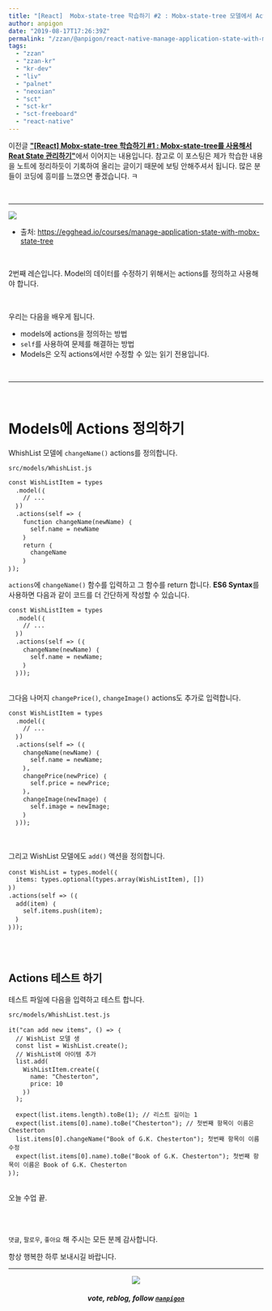 ```yaml
---
title: "[React]  Mobx-state-tree 학습하기 #2 : Mobx-state-tree 모델에서 Actions을 사용하기"
author: anpigon
date: "2019-08-17T17:26:39Z"
permalink: "/zzan/@anpigon/react-native-manage-application-state-with-mobx-state-tree-2"
tags:
  - "zzan"
  - "zzan-kr"
  - "kr-dev"
  - "liv"
  - "palnet"
  - "neoxian"
  - "sct"
  - "sct-kr"
  - "sct-freeboard"
  - "react-native"
---
```

이전글 [**"\[React\] Mobx-state-tree 학습하기 #1 : Mobx-state-tree를 사용해서 Reat State 관리하기"**](/zzan/@anpigon/react-native-manage-application-state-with-mobx-state-tree-1)에서 이어지는 내용입니다. 참고로 이 포스팅은 제가 학습한 내용을 노트에 정리하듯이 기록하여 올리는 글이기 때문에 보팅 안해주셔서 됩니다.  많은 분들이 코딩에 흥미를  느꼈으면 좋겠습니다.  ㅋ

<br>

***

![](https://files.steempeak.com/file/steempeak/anpigon/sYISPibs-E1848CE185A6E18486E185A9E186A820E1848BE185A5E186B9E18482E185B3E186AB20E18483E185B5E1848CE185A1E1848BE185B5E186AB.png)
* 출처: https://egghead.io/courses/manage-application-state-with-mobx-state-tree

<br>

2번째 레슨입니다. Model의 데이터를 수정하기 위해서는 actions를 정의하고 사용해야 합니다. 

<br>

우리는 다음을 배우게 됩니다.

* models에 actions을 정의하는 방법
* `self`를 사용하여 문제를 해결하는 방법
* Models은 오직 actions에서만 수정할 수 있는 읽기 전용입니다.

<br>

***

<br>

# Models에 Actions 정의하기

WhishList 모델에 `changeName()` actions를 정의합니다.

`src/models/WhishList.js`

```
const WishListItem = types
  .model(｛
    // ...
  ｝)
  .actions(self => ｛
    function changeName(newName) ｛
      self.name = newName
    ｝
    return ｛
      changeName
    ｝
｝);
```
`actions`에 `changeName()` 함수를 입력하고 그 함수를 return 합니다. **ES6 Syntax**를 사용하면 다음과 같이 코드를 더 간단하게 작성할 수 있습니다.

```
const WishListItem = types
  .model(｛
    // ...
  ｝)
  .actions(self => (｛
    changeName(newName) ｛
      self.name = newName;
    ｝
  ｝));
```
<br>그다음 나머지 `changePrice()`, `changeImage()` actions도 추가로 입력합니다.

```
const WishListItem = types
  .model(｛
    // ...
  ｝)
  .actions(self => (｛
    changeName(newName) ｛
      self.name = newName;
    ｝,
    changePrice(newPrice) ｛
      self.price = newPrice;
    ｝,
    changeImage(newImage) ｛
      self.image = newImage;
    ｝
  ｝));
```

<br><br>
그리고 WishList 모델에도 `add()` 액션을 정의합니다.

```
const WishList = types.model(｛
  items: types.optional(types.array(WishListItem), [])
｝)
.actions(self => (｛
  add(item) ｛
    self.items.push(item);
  ｝
｝));
````

<br><br>

## Actions 테스트 하기

테스트 파일에 다음을 입력하고 테스트 합니다.

`src/models/WhishList.test.js`

```
it("can add new items", () => ｛
  // WishList 모델 생
  const list = WishList.create();
  // WishList에 아이템 추가
  list.add(
    WishListItem.create(｛
      name: "Chesterton",
      price: 10
    ｝)
  );

  expect(list.items.length).toBe(1); // 리스트 길이는 1
  expect(list.items[0].name).toBe("Chesterton"); // 첫번째 항목이 이름은 Chesterton
  list.items[0].changeName("Book of G.K. Chesterton"); 첫번째 항목이 이름 수정
  expect(list.items[0].name).toBe("Book of G.K. Chesterton"); 첫번째 항목이 이름은 Book of G.K. Chesterton
｝);

```

<br>오늘 수업 끝.

<br>
<br>

 `댓글`, `팔로우`, `좋아요` 해 주시는 모든 분께 감사합니다.

항상 행복한 하루 보내시길 바랍니다.

*** 

<center><img src='https://steemitimages.com/400x0/https://cdn.steemitimages.com/DQmQmWhMN6zNrLmKJRKhvSScEgWZmpb8zCeE2Gray1krbv6/BC054B6E-6F73-46D0-88E4-C88EB8167037.jpeg'><h5>vote, reblog, follow <code><a href='/@anpigon'>@anpigon</a></code></h5></center>
